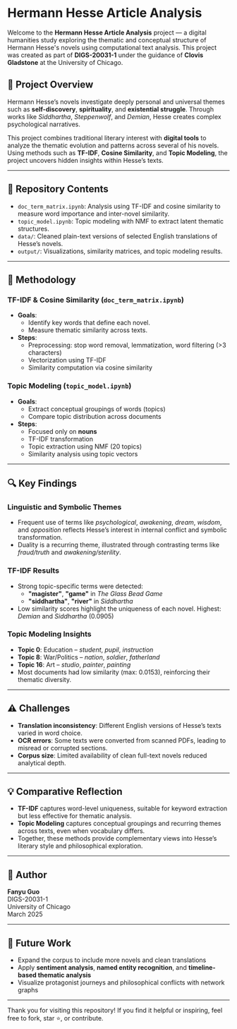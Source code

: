 # Hermann Hesse Article Analysis

Welcome to the **Hermann Hesse Article Analysis** project — a digital humanities study exploring the thematic and conceptual structure of Hermann Hesse's novels using computational text analysis. This project was created as part of **DIGS-20031-1** under the guidance of **Clovis Gladstone** at the University of Chicago.

## 📘 Project Overview

Hermann Hesse’s novels investigate deeply personal and universal themes such as **self-discovery**, **spirituality**, and **existential struggle**. Through works like *Siddhartha*, *Steppenwolf*, and *Demian*, Hesse creates complex psychological narratives.

This project combines traditional literary interest with **digital tools** to analyze the thematic evolution and patterns across several of his novels. Using methods such as **TF-IDF**, **Cosine Similarity**, and **Topic Modeling**, the project uncovers hidden insights within Hesse’s texts.

---

## 📁 Repository Contents

- `doc_term_matrix.ipynb`: Analysis using TF-IDF and cosine similarity to measure word importance and inter-novel similarity.
- `topic_model.ipynb`: Topic modeling with NMF to extract latent thematic structures.
- `data/`: Cleaned plain-text versions of selected English translations of Hesse’s novels.
- `output/`: Visualizations, similarity matrices, and topic modeling results.

---

## 🧪 Methodology

### TF-IDF & Cosine Similarity (`doc_term_matrix.ipynb`)
- **Goals**:
  - Identify key words that define each novel.
  - Measure thematic similarity across texts.
- **Steps**:
  - Preprocessing: stop word removal, lemmatization, word filtering (>3 characters)
  - Vectorization using TF-IDF
  - Similarity computation via cosine similarity

### Topic Modeling (`topic_model.ipynb`)
- **Goals**:
  - Extract conceptual groupings of words (topics)
  - Compare topic distribution across documents
- **Steps**:
  - Focused only on **nouns**
  - TF-IDF transformation
  - Topic extraction using NMF (20 topics)
  - Similarity analysis using topic vectors

---

## 🔍 Key Findings

### Linguistic and Symbolic Themes
- Frequent use of terms like *psychological*, *awakening*, *dream*, *wisdom*, and *opposition* reflects Hesse’s interest in internal conflict and symbolic transformation.
- Duality is a recurring theme, illustrated through contrasting terms like *fraud/truth* and *awakening/sterility*.

### TF-IDF Results
- Strong topic-specific terms were detected:
  - **"magister"**, **"game"** in *The Glass Bead Game*
  - **"siddhartha"**, **"river"** in *Siddhartha*
- Low similarity scores highlight the uniqueness of each novel. Highest: *Demian* and *Siddhartha* (0.0905)

### Topic Modeling Insights
- **Topic 0**: Education – *student*, *pupil*, *instruction*
- **Topic 8**: War/Politics – *nation*, *soldier*, *fatherland*
- **Topic 16**: Art – *studio*, *painter*, *painting*
- Most documents had low similarity (max: 0.0153), reinforcing their thematic diversity.

---

## ⚠️ Challenges

- **Translation inconsistency**: Different English versions of Hesse’s texts varied in word choice.
- **OCR errors**: Some texts were converted from scanned PDFs, leading to misread or corrupted sections.
- **Corpus size**: Limited availability of clean full-text novels reduced analytical depth.

---

## 💡 Comparative Reflection

- **TF-IDF** captures word-level uniqueness, suitable for keyword extraction but less effective for thematic analysis.
- **Topic Modeling** captures conceptual groupings and recurring themes across texts, even when vocabulary differs.
- Together, these methods provide complementary views into Hesse’s literary style and philosophical exploration.

---

## 👤 Author

**Fanyu Guo**  
DIGS-20031-1  
University of Chicago  
March 2025

---

## 📌 Future Work

- Expand the corpus to include more novels and clean translations
- Apply **sentiment analysis**, **named entity recognition**, and **timeline-based thematic analysis**
- Visualize protagonist journeys and philosophical conflicts with network graphs

---

Thank you for visiting this repository! If you find it helpful or inspiring, feel free to fork, star ⭐, or contribute.

